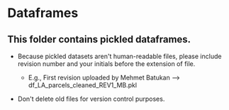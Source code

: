 # Dataframes
## This folder contains pickled dataframes.

* Because pickled datasets aren't human-readable files, please include revision number and your initials before the extension of file.

    * E.g., First revision uploaded by Mehmet Batukan --> df_LA_parcels_cleaned_REV1_MB.pkl
    
* Don't delete old files for version control purposes. 

